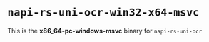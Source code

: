 # `napi-rs-uni-ocr-win32-x64-msvc`

This is the **x86_64-pc-windows-msvc** binary for `napi-rs-uni-ocr`
